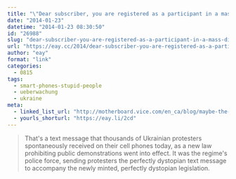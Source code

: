 ```yaml
---
title: "\"Dear subscriber, you are registered as a participant in a mass disturbance.\""
date: "2014-01-23"
datetime: "2014-01-23 08:30:50"
id: "26988"
slug: "dear-subscriber-you-are-registered-as-a-participant-in-a-mass-disturbance"
url: "https://eay.cc/2014/dear-subscriber-you-are-registered-as-a-participant-in-a-mass-disturbance/"
author: "eay"
format: "link"
categories:
  - 0815
tags:
  - smart-phones-stupid-people
  - ueberwachung
  - ukraine
meta:
  - linked_list_url: "http://motherboard.vice.com/en_ca/blog/maybe-the-most-orwellian-text-message-ever-sent"
  - yourls_shorturl: "https://eay.li/2cd"
---
```


> That's a text message that thousands of Ukrainian protesters spontaneously received on their cell phones today, as a new law prohibiting public demonstrations went into effect. It was the regime's police force, sending protesters the perfectly dystopian text message to accompany the newly minted, perfectly dystopian legislation.
